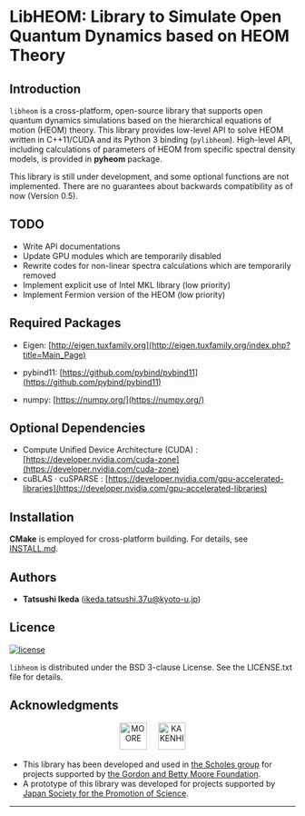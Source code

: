 # LibHEOM: Library to Simulate Open Quantum Dynamics based on HEOM Theory

## Introduction

`libheom` is a cross-platform, open-source library that supports open
quantum dynamics simulations based on the hierarchical equations of
motion (HEOM) theory.  This library provides low-level API to solve
HEOM written in C++11/CUDA and its Python 3 binding (`pylibheom`).
High-level API, including calculations of parameters of HEOM from
specific spectral density models, is provided in **pyheom** package.

This library is still under development, and some optional functions are not implemented.
There are no guarantees about backwards compatibility as of now (Version 0.5).


## TODO

- Write API documentations
- Update GPU modules which are temporarily disabled
- Rewrite codes for non-linear spectra calculations which are temporarily removed
- Implement explicit use of Intel MKL library (low priority)
- Implement Fermion version of the HEOM (low priority)

## Required Packages

- Eigen: 
  [http://eigen.tuxfamily.org](http://eigen.tuxfamily.org/index.php?title=Main_Page)

- pybind11:
  [https://github.com/pybind/pybind11](https://github.com/pybind/pybind11)
- numpy:
  [https://numpy.org/](https://numpy.org/)

## Optional Dependencies

- Compute Unified Device Architecture (CUDA) : [https://developer.nvidia.com/cuda-zone](https://developer.nvidia.com/cuda-zone)
- cuBLAS &middot; cuSPARSE : [https://developer.nvidia.com/gpu-accelerated-libraries](https://developer.nvidia.com/gpu-accelerated-libraries)

## Installation

**CMake** is employed for cross-platform building. For details, see
[INSTALL.md](INSTALL.md).

## Authors
* **Tatsushi Ikeda** (ikeda.tatsushi.37u@kyoto-u.jp)

## Licence
[![license](https://img.shields.io/badge/license-New%20BSD-blue.svg)](http://en.wikipedia.org/wiki/BSD_licenses#3-clause_license_.28.22Revised_BSD_License.22.2C_.22New_BSD_License.22.2C_or_.22Modified_BSD_License.22.29)

`libheom` is distributed under the BSD 3-clause License. See the LICENSE.txt file for details.

## Acknowledgments
<p align="center">
<a href="https://www.moore.org/"><img src="https://www.moore.org/docs/default-source/Grantee-Resources/foundation-logos/moore-logo-color.jpg?sfvrsn=2" alt="MOORE" height=48 hspace=8></a>
<a href="https://www.jsps.go.jp/"><img src="https://www.jsps.go.jp/j-grantsinaid/06_jsps_info/g_120612/data/whiteKAKENHIlogoM_jp.jpg" alt="KAKENHI" height=48 hspace=8></a>
</p>


* This library has been developed and used in [the Scholes group](http://chemlabs.princeton.edu/scholes/) for projects supported by [the Gordon and Betty Moore Foundation](https://www.moore.org/).
* A prototype of this library was developed for projects supported by [Japan Society for the Promotion of Science](https://www.jsps.go.jp/).


****